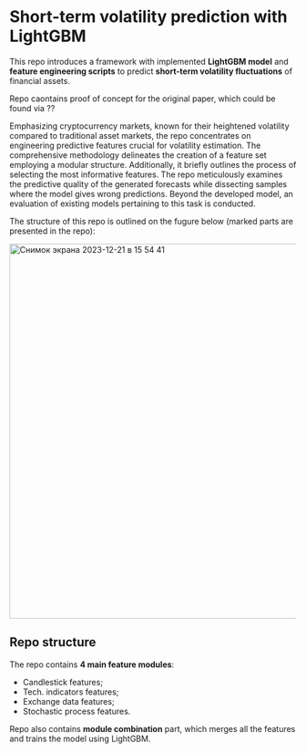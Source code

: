 # Short-term volatility prediction with LightGBM
This repo introduces a framework with implemented **LightGBM model** and **feature engineering scripts** to predict **short-term volatility fluctuations** of financial assets.

Repo caontains proof of concept for the original paper, which could be found via ??

Emphasizing cryptocurrency markets, known for their heightened volatility compared to traditional asset markets, the repo concentrates on engineering predictive features crucial for volatility estimation. The comprehensive methodology delineates the creation of a feature set employing a modular structure. Additionally, it briefly outlines the process of selecting the most informative features. The repo meticulously examines the predictive quality of the generated forecasts while dissecting samples where the model gives wrong predictions. Beyond the developed model, an evaluation of existing models pertaining to this task is conducted.

The structure of this repo is outlined on the fugure below (marked parts are presented in the repo):

<img width="657" alt="Снимок экрана 2023-12-21 в 15 54 41" src="https://github.com/AlexanderShulzhenko/Short-term-Volatility-Prediction/assets/80621503/82c234fb-60df-4627-ae98-c39ed3681007">

## Repo structure

The repo contains **4 main feature modules**:
- Candlestick features;
- Tech. indicators features;
- Exchange data features;
- Stochastic process features.

Repo also contains **module combination** part, which merges all the features and trains the model using LightGBM. 
